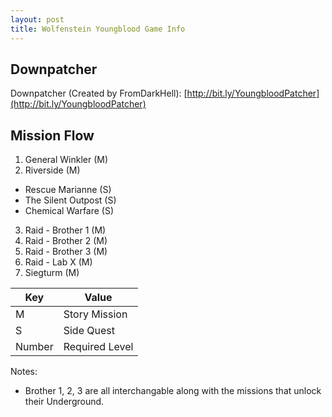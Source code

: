```yaml
---
layout: post
title: Wolfenstein Youngblood Game Info
---
```


## Downpatcher

Downpatcher (Created by FromDarkHell): [http://bit.ly/YoungbloodPatcher](http://bit.ly/YoungbloodPatcher)  
  
## Mission Flow

1. General Winkler (M)
2. Riverside (M)
  - Rescue Marianne (S)
  - The Silent Outpost (S)
  - Chemical Warfare (S)
3. Raid - Brother 1 (M)
4. Raid - Brother 2 (M)
5. Raid - Brother 3 (M)
6. Raid - Lab X (M)
7. Siegturm (M)  

| Key    | Value          |
|--------|----------------|
| M      | Story Mission  |
| S      | Side Quest     |
| Number | Required Level |

Notes:
*  Brother 1, 2, 3 are all interchangable along with the missions that unlock their Underground.